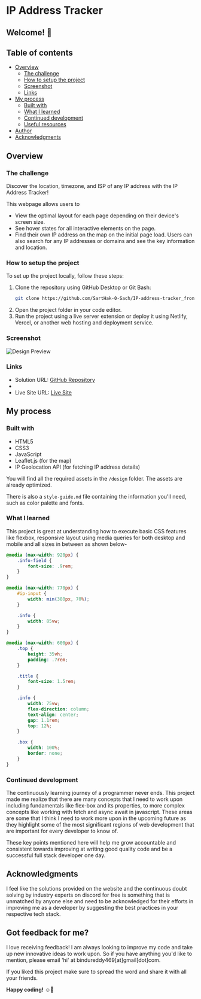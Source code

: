 # IP Address Tracker


## Welcome! 👋




## Table of contents








- [Overview](#overview)
  - [The challenge](#the-challenge)
  - [How to setup the project](#how-to-setup-the-project)
  - [Screenshot](#screenshot)
  - [Links](#links)
- [My process](#my-process)
  - [Built with](#built-with)
  - [What I learned](#what-i-learned)
  - [Continued development](#continued-development)
  - [Useful resources](#useful-resources)
- [Author](#author)
- [Acknowledgments](#acknowledgments)

## Overview


### The challenge

Discover the location, timezone, and ISP of any IP address with the IP Address Tracker! 

This webpage allows users to
- View the optimal layout for each page depending on their device's screen size.
- See hover states for all interactive elements on the page.
- Find their own IP address on the map on the initial page load. 
Users can also search for any IP addresses or domains and see the key information and location.

### How to setup the project

To set up the project locally, follow these steps:

1. Clone the repository using GitHub Desktop or Git Bash:
    ```bash
    git clone https://github.com/SartHak-0-Sach/IP-address-tracker_frontend_project.git
    ```
2. Open the project folder in your code editor.
3. Run the project using a live server extension or deploy it using Netlify, Vercel, or another web hosting and deployment service.

### Screenshot

![Design Preview](./design/active-states.jpg)

### Links

- Solution URL: [GitHub Repository](https://github.com/code-with-bindu/IP-Address-Tracker)
- 
- Live Site URL: [Live Site](https://ip-address-tracker-app-project.netlify.app/)

## My process

### Built with

- HTML5
- CSS3
- JavaScript
- Leaflet.js (for the map)
- IP Geolocation API (for fetching IP address details)

You will find all the required assets in the `/design` folder. The assets are already optimized.

There is also a `style-guide.md` file containing the information you'll need, such as color palette and fonts.

### What I learned

This project is great at understanding how to execute basic CSS features like flexbox, responsive layout using media queries for both desktop and mobile and all sizes in between as shown below-

```css
@media (max-width: 920px) {
    .info-field {
        font-size: .9rem;
    }
}

@media (max-width: 770px) {
    #ip-input {
        width: min(380px, 70%);
    }

    .info {
        width: 85vw;
    }
}

@media (max-width: 600px) {
    .top {
        height: 35vh;
        padding: .7rem;
    }

    .title {
        font-size: 1.5rem;
    }

    .info {
        width: 75vw;
        flex-direction: column;
        text-align: center;
        gap: 1.1rem;
        top: 12%;
    }

    .box {
        width: 100%;
        border: none;
    }
}
```

### Continued development

The continuously learning journey of a programmer never ends. This project made me realize that there are many concepts that I need to work upon including fundamentals like flex-box and its properties, to more complex concepts like working with fetch and async await in javascript. These areas are some that I think I need to work more upon in the upcoming future as they highlight some of the most significant regions of web development that are important for every developer to know of. 

These key points mentioned here will help me grow accountable and consistent towards improving at writing good quality code and be a successful full stack developer one day.



## Acknowledgments

I feel like the solutions provided on the website and the continuous doubt solving by industry experts on discord for free is something that is unmatched by anyone else and need to be acknowledged for their efforts in improving me as a developer by suggesting the best practices in your respective tech stack.

## Got feedback for me?

I love receiving feedback! I am always looking to improve my code and take up new innovative ideas to work upon. So if you have anything you'd like to mention, please email 'hi' at bindureddy469[at]gmail[dot]com.

If you liked this project make sure to spread the word and share it with all your friends.


**Happy coding!** ☺️🚀
